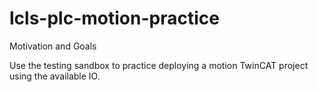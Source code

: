 # lcls-plc-motion-practice

Motivation and Goals

Use the testing sandbox to practice deploying a motion TwinCAT project using the available IO.



